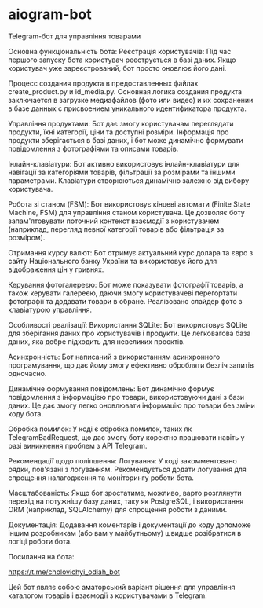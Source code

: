 # aiogram-bot
Telegram-бот для управління товарами

Основна функціональність бота:
Реєстрація користувачів: Під час першого запуску бота користувач реєструється в базі даних. Якщо користувач уже зареєстрований, бот просто оновлює його дані.

Процесс создания продукта в предоставленных файлах create_product.py и id_media.py. Основная логика создания продукта заключается в загрузке медиафайлов (фото или видео) и их сохранении в базе данных с присвоением уникального идентификатора продукта.

Управління продуктами: Бот дає змогу користувачам переглядати продукти, їхні категорії, ціни та доступні розміри. Інформація про продукти зберігається в базі даних, і бот може динамічно формувати повідомлення з фотографіями та описами товарів.

Інлайн-клавіатури: Бот активно використовує інлайн-клавіатури для навігації за категоріями товарів, фільтрації за розмірами та іншими параметрами. Клавіатури створюються динамічно залежно від вибору користувача.

Робота зі станом (FSM): Бот використовує кінцеві автомати (Finite State Machine, FSM) для управління станом користувача. Це дозволяє боту запам'ятовувати поточний контекст взаємодії з користувачем (наприклад, перегляд певної категорії товарів або фільтрація за розміром).

Отримання курсу валют: Бот отримує актуальний курс долара та євро з сайту Національного банку України та використовує його для відображення цін у гривнях.

Керування фотогалереєю: Бот може показувати фотографії товарів, а також керувати галереєю, даючи змогу користувачеві перегортати фотографії та додавати товари в обране. Реалізовано слайдер фото з клавіатурою управління.

Особливості реалізації:
Використання SQLite: Бот використовує SQLite для зберігання даних про користувачів і продукти. Це легковагова база даних, яка добре підходить для невеликих проєктів.

Асинхронність: Бот написаний з використанням асинхронного програмування, що дає йому змогу ефективно обробляти безліч запитів одночасно.

Динамічне формування повідомлень: Бот динамічно формує повідомлення з інформацією про товари, використовуючи дані з бази даних. Це дає змогу легко оновлювати інформацію про товари без зміни коду бота.

Обробка помилок: У коді є обробка помилок, таких як TelegramBadRequest, що дає змогу боту коректно працювати навіть у разі виникнення проблем з API Telegram.

Рекомендації щодо поліпшення:
Логування: У коді закомментовано рядки, пов'язані з логуванням. Рекомендується додати логування для спрощення налагодження та моніторингу роботи бота.

Масштабованість: Якщо бот зростатиме, можливо, варто розглянути перехід на потужнішу базу даних, таку як PostgreSQL, і використання ORM (наприклад, SQLAlchemy) для спрощення роботи з даними.

Документація: Додавання коментарів і документації до коду допоможе іншим розробникам (або вам у майбутньому) швидше розібратися в логіці роботи бота.

Посилання на бота:

https://t.me/cholovichyi_odiah_bot

Цей бот являє собою аматорський варіант рішення для управління каталогом товарів і взаємодії з користувачами в Telegram.